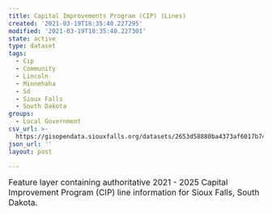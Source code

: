 ```yaml
---
title: Capital Improvements Program (CIP) (Lines)
created: '2021-03-19T18:35:40.227295'
modified: '2021-03-19T18:35:40.227301'
state: active
type: dataset
tags:
  - Cip
  - Community
  - Lincoln
  - Minnehaha
  - Sd
  - Sioux Falls
  - South Dakota
groups:
  - Local Government
csv_url: >-
  https://gisopendata.siouxfalls.org/datasets/2653d58880ba4373af6017b749ce5cdf_41.csv?outSR=%7B%22latestWkid%22%3A32164%2C%22wkid%22%3A32164%7D
json_url: ''
layout: post

---
```

<font><span style='font-size:16px;'>Feature layer containing authoritative 2021 - 2025 Capital Improvement Program (CIP) line information for Sioux Falls, South Dakota.</span></font>
